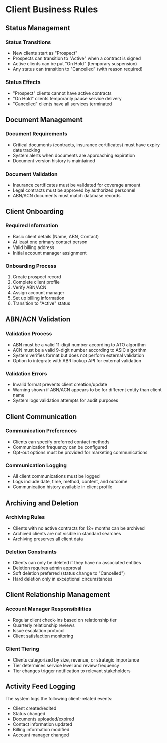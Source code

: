 
# Client Business Rules

## Status Management

### Status Transitions
- New clients start as "Prospect"
- Prospects can transition to "Active" when a contract is signed
- Active clients can be put "On Hold" (temporary suspension)
- Any status can transition to "Cancelled" (with reason required)

### Status Effects
- "Prospect" clients cannot have active contracts
- "On Hold" clients temporarily pause service delivery
- "Cancelled" clients have all services terminated

## Document Management

### Document Requirements
- Critical documents (contracts, insurance certificates) must have expiry date tracking
- System alerts when documents are approaching expiration
- Document version history is maintained

### Document Validation
- Insurance certificates must be validated for coverage amount
- Legal contracts must be approved by authorized personnel
- ABN/ACN documents must match database records

## Client Onboarding

### Required Information
- Basic client details (Name, ABN, Contact)
- At least one primary contact person
- Valid billing address
- Initial account manager assignment

### Onboarding Process
1. Create prospect record
2. Complete client profile
3. Verify ABN/ACN
4. Assign account manager
5. Set up billing information
6. Transition to "Active" status

## ABN/ACN Validation

### Validation Process
- ABN must be a valid 11-digit number according to ATO algorithm
- ACN must be a valid 9-digit number according to ASIC algorithm
- System verifies format but does not perform external validation
- Option to integrate with ABR lookup API for external validation

### Validation Errors
- Invalid format prevents client creation/update
- Warning shown if ABN/ACN appears to be for different entity than client name
- System logs validation attempts for audit purposes

## Client Communication

### Communication Preferences
- Clients can specify preferred contact methods
- Communication frequency can be configured
- Opt-out options must be provided for marketing communications

### Communication Logging
- All client communications must be logged
- Logs include date, time, method, content, and outcome
- Communication history available in client profile

## Archiving and Deletion

### Archiving Rules
- Clients with no active contracts for 12+ months can be archived
- Archived clients are not visible in standard searches
- Archiving preserves all client data

### Deletion Constraints
- Clients can only be deleted if they have no associated entities
- Deletion requires admin approval
- Soft deletion preferred (status change to "Cancelled")
- Hard deletion only in exceptional circumstances

## Client Relationship Management

### Account Manager Responsibilities
- Regular client check-ins based on relationship tier
- Quarterly relationship reviews
- Issue escalation protocol
- Client satisfaction monitoring

### Client Tiering
- Clients categorized by size, revenue, or strategic importance
- Tier determines service level and review frequency
- Tier changes trigger notification to relevant stakeholders

## Activity Feed Logging
The system logs the following client-related events:
- Client created/edited
- Status changed
- Documents uploaded/expired
- Contact information updated
- Billing information modified
- Account manager changed
